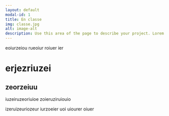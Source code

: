 ```yaml
---
layout: default
modal-id: 1
title: En classe
img: classe.jpg
alt: image-alt
description: Use this area of the page to describe your project. Lorem ipsum dolor sit amet, consectetur adipisicing elit. Mollitia neque assumenda ipsam nihil, molestias magnam, recusandae quos quis inventore quisquam velit asperiores, vitae? Reprehenderit soluta, eos quod consequuntur itaque. Nam.
---
```


eoiurzeiou rueoiur roiuer ier
# erjezriuzei
## zeorzeiuu
iuzeiruzeoriuioe
zoieruziruiouio


izeruizeuriozeur iurzoeier uoi uiourer oiuer